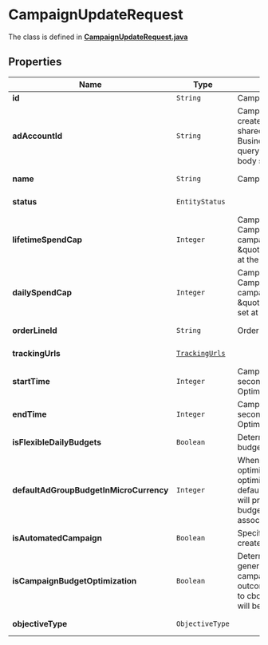 

# CampaignUpdateRequest

The class is defined in **[CampaignUpdateRequest.java](../../src/main/java/org/openapitools/model/CampaignUpdateRequest.java)**

## Properties

Name | Type | Description | Notes
------------ | ------------- | ------------- | -------------
**id** | `String` | Campaign ID. | 
**adAccountId** | `String` | Campaign&#39;s Advertiser ID. If you want to create a campaign in a Business Account shared account you need to specify the Business Access advertiser ID in both the query path param as well as the request body schema. | 
**name** | `String` | Campaign name. |  [optional property]
**status** | `EntityStatus` |  |  [optional property]
**lifetimeSpendCap** | `Integer` | Campaign total spending cap. Required for Campaign Budget Optimization (CBO) campaigns. This and \&quot;daily_spend_cap\&quot; cannot be set at the same time. |  [optional property]
**dailySpendCap** | `Integer` | Campaign daily spending cap. Required for Campaign Budget Optimization (CBO) campaigns. This and \&quot;lifetime_spend_cap\&quot; cannot be set at the same time. |  [optional property]
**orderLineId** | `String` | Order line ID that appears on the invoice. |  [optional property]
**trackingUrls** | [`TrackingUrls`](TrackingUrls.md) |  |  [optional property]
**startTime** | `Integer` | Campaign start time. Unix timestamp in seconds. Only used for Campaign Budget Optimization (CBO) campaigns. |  [optional property]
**endTime** | `Integer` | Campaign end time. Unix timestamp in seconds. Only used for Campaign Budget Optimization (CBO) campaigns. |  [optional property]
**isFlexibleDailyBudgets** | `Boolean` | Determine if a campaign has flexible daily budgets setup. |  [optional property]
**defaultAdGroupBudgetInMicroCurrency** | `Integer` | When transitioning from campaign budget optimization to non-campaign budget optimization, the default_ad_group_budget_in_micro_currency will propagate to each child ad groups daily budget. Unit is micro currency of the associated advertiser account. |  [optional property]
**isAutomatedCampaign** | `Boolean` | Specifies whether the campaign was created in the automated campaign flow |  [optional property]
**isCampaignBudgetOptimization** | `Boolean` | Determines if a campaign automatically generate ad-group level budgets given a campaign budget to maximize campaign outcome. When transitioning from non-cbo to cbo, all previous child ad group budget will be cleared. |  [optional property]
**objectiveType** | `ObjectiveType` |  |  [optional property]

















